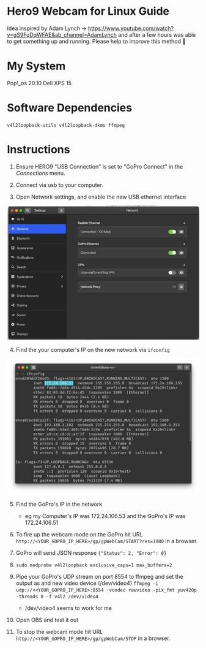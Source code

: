 # Hero9 Webcam for Linux Guide
Idea inspired by Adam Lynch -> https://www.youtube.com/watch?v=gS9FqDqWFAE&ab_channel=AdamLynch and after a few hours was able to get something up and running. Please help to improve this method 🙏

# My System
Pop!_os 20.10
Dell XPS 15

# Software Dependencies
`v4l2loopback-utils v4l2loopback-dkms ffmpeg`

# Instructions

1. Ensure HERO9 "USB Connection" is set to "GoPro Connect" in the *Connections* menu.

2. Connect via usb to your computer.

3. Open Network settings, and enable the new USB ethernet interface

<img src=https://github.com/richardbunker/hero9-webcam-for-linux/blob/main/Network.png></img>

4. Find the your computer's IP on the new network via `ifconfig`

<img src=https://github.com/richardbunker/hero9-webcam-for-linux/blob/main/ifconfig.png></img>

5. Find the GoPro's IP in the network
    - eg my Computer's IP was 172.24.106.53 and the GoPro's IP was 172.24.106.51

6. To fire up the webcam mode on the GoPro hit URL `http://<YOUR_GOPRO_IP_HERE>/gp/gpWebCam/START?res=1080` in a browser.
7. GoPro will send JSON response `{"Status": 2, "Error": 0}`
8. `sudo modprobe v4l2loopback exclusive_caps=1 max_buffers=2`
9. Pipe your GoPro's UDP stream on port 8554 to ffmpeg and set the output as and new video device (/dev/video4) `ffmpeg -i udp://<<YOUR_GOPRO_IP_HERE>:8554 -vcodec rawvideo -pix_fmt yuv420p -threads 0 -f v4l2 /dev/video4`
    - /dev/video4 seems to work for me
10. Open OBS and test it out
11. To stop the webcam mode hit URL `http://<YOUR_GOPRO_IP_HERE>/gp/gpWebCam/STOP` in a browser.
